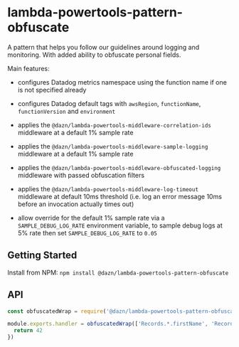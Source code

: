 # lambda-powertools-pattern-obfuscate

A pattern that helps you follow our guidelines around logging and monitoring. With added ability to obfuscate personal fields.

Main features:

* configures Datadog metrics namespace using the function name if one is not specified already

* configures Datadog default tags with `awsRegion`, `functionName`, `functionVersion` and `environment`

* applies the `@dazn/lambda-powertools-middleware-correlation-ids` middleware at a default 1% sample rate

* applies the `@dazn/lambda-powertools-middleware-sample-logging` middleware at a default 1% sample rate

* applies the `@dazn/lambda-powertools-middleware-obfuscated-logging` middleware with passed obfuscation filters

* applies the `@dazn/lambda-powertools-middleware-log-timeout` middleware at default 10ms threshold (i.e. log an error message 10ms before an invocation actually times out)

* allow override for the default 1% sample rate via a `SAMPLE_DEBUG_LOG_RATE` environment variable, to sample debug logs at 5% rate then set `SAMPLE_DEBUG_LOG_RATE` to `0.05`

## Getting Started

Install from NPM: `npm install @dazn/lambda-powertools-pattern-obfuscate`

## API

```js
const obfuscatedWrap = require('@dazn/lambda-powertools-pattern-obfuscated')

module.exports.handler = obfuscatedWrap(['Records.*.firstName', 'Records.*.lastName'], async (event, context) => {
  return 42
})
```
